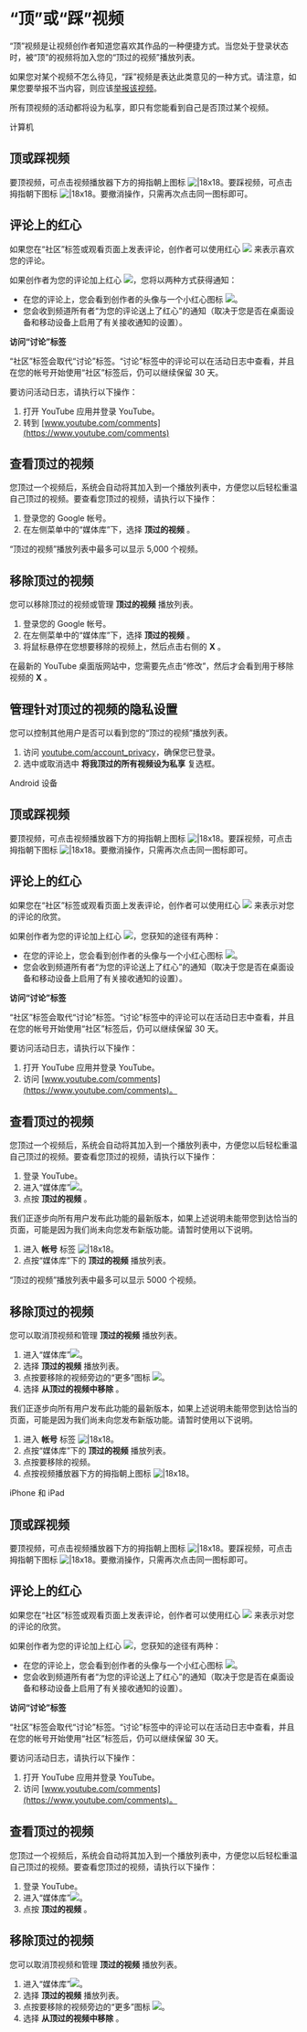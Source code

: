 # “顶”或“踩”视频

“顶”视频是让视频创作者知道您喜欢其作品的一种便捷方式。当您处于登录状态时，被“顶”的视频将加入您的“顶过的视频”播放列表。

如果您对某个视频不怎么待见，“踩”视频是表达此类意见的一种方式。请注意，如果您要举报不当内容，则应该[举报该视频](https://support.google.com/youtube/answer/2802027)。

所有顶视频的活动都将设为私享，即只有您能看到自己是否顶过某个视频。

计算机 
## 顶或踩视频

要顶视频，可点击视频播放器下方的拇指朝上图标 ![|18x18](https://lh3.googleusercontent.com/ATV7FFUeaqSTnblc__1wLYNXxgPciX6ER8OAfXln1psjhPkeq3aHcYcaHgggfA=w18)。要踩视频，可点击拇指朝下图标 ![|18x18](https://lh3.googleusercontent.com/q9tt2HxWEtPDQCfAaZKemaqLLUzYgucaLumIipovEisoQoGc2hbslClCJtUWz_A=w18)。要撤消操作，只需再次点击同一图标即可。

## 评论上的红心

如果您在“社区”标签或观看页面上发表评论，创作者可以使用红心 ![](https://lh3.googleusercontent.com/TURMCI-aIYn84GCsNaaD_uo1F9DIuXEwZE9vI81TDNWkW3Uhyd2YIjdSLwt8u5NT0Bo=h18) 来表示喜欢您的评论。

如果创作者为您的评论加上红心 ![](https://lh3.googleusercontent.com/TURMCI-aIYn84GCsNaaD_uo1F9DIuXEwZE9vI81TDNWkW3Uhyd2YIjdSLwt8u5NT0Bo=h18)，您将以两种方式获得通知：

* 在您的评论上，您会看到创作者的头像与一个小红心图标 ![](https://lh3.googleusercontent.com/TURMCI-aIYn84GCsNaaD_uo1F9DIuXEwZE9vI81TDNWkW3Uhyd2YIjdSLwt8u5NT0Bo=h18)。
* 您会收到频道所有者“为您的评论送上了红心”的通知（取决于您是否在桌面设备和移动设备上启用了有关接收通知的设置）。

**访问“讨论”标签**

“社区”标签会取代“讨论”标签。“讨论”标签中的评论可以在活动日志中查看，并且在您的帐号开始使用“社区”标签后，仍可以继续保留 30 天。

要访问活动日志，请执行以下操作：

1. 打开 YouTube 应用并登录 YouTube。
2. 转到 [www.youtube.com/comments](https://www.youtube.com/comments)

## 查看顶过的视频

您顶过一个视频后，系统会自动将其加入到一个播放列表中，方便您以后轻松重温自己顶过的视频。要查看您顶过的视频，请执行以下操作：

1. 登录您的 Google 帐号。
2. 在左侧菜单中的“媒体库”下，选择 **顶过的视频** 。

“顶过的视频”播放列表中最多可以显示 5,000 个视频。

## 移除顶过的视频

您可以移除顶过的视频或管理 **顶过的视频** 播放列表。

1. 登录您的 Google 帐号。
2. 在左侧菜单中的“媒体库”下，选择 **顶过的视频** 。
3. 将鼠标悬停在您想要移除的视频上，然后点击右侧的  **X** 。

在最新的 YouTube 桌面版网站中，您需要先点击“修改”，然后才会看到用于移除视频的  **X** 。

## 管理针对顶过的视频的隐私设置

您可以控制其他用户是否可以看到您的“顶过的视频”播放列表。

1. 访问 [youtube.com/account_privacy](https://www.youtube.com/account_privacy)，确保您已登录。
2. 选中或取消选中 **将我顶过的所有视频设为私享** 复选框。


Android 设备

## 顶或踩视频

要顶视频，可点击视频播放器下方的拇指朝上图标 ![|18x18](https://lh3.googleusercontent.com/ATV7FFUeaqSTnblc__1wLYNXxgPciX6ER8OAfXln1psjhPkeq3aHcYcaHgggfA=w18)。要踩视频，可点击拇指朝下图标 ![|18x18](https://lh3.googleusercontent.com/q9tt2HxWEtPDQCfAaZKemaqLLUzYgucaLumIipovEisoQoGc2hbslClCJtUWz_A=w18)。要撤消操作，只需再次点击同一图标即可。

## 评论上的红心

如果您在“社区”标签或观看页面上发表评论，创作者可以使用红心 ![](https://lh3.googleusercontent.com/TURMCI-aIYn84GCsNaaD_uo1F9DIuXEwZE9vI81TDNWkW3Uhyd2YIjdSLwt8u5NT0Bo=h18) 来表示对您的评论的欣赏。

如果创作者为您的评论加上红心 ![](https://lh3.googleusercontent.com/TURMCI-aIYn84GCsNaaD_uo1F9DIuXEwZE9vI81TDNWkW3Uhyd2YIjdSLwt8u5NT0Bo=h18)，您获知的途径有两种：

* 在您的评论上，您会看到创作者的头像与一个小红心图标 ![](https://lh3.googleusercontent.com/TURMCI-aIYn84GCsNaaD_uo1F9DIuXEwZE9vI81TDNWkW3Uhyd2YIjdSLwt8u5NT0Bo=h18)。
* 您会收到频道所有者“为您的评论送上了红心”的通知（取决于您是否在桌面设备和移动设备上启用了有关接收通知的设置）。

**访问“讨论”标签**

“社区”标签会取代“讨论”标签。“讨论”标签中的评论可以在活动日志中查看，并且在您的帐号开始使用“社区”标签后，仍可以继续保留 30 天。

要访问活动日志，请执行以下操作：

1. 打开 YouTube 应用并登录 YouTube。
2. 访问 [www.youtube.com/comments](https://www.youtube.com/comments)。

## 查看顶过的视频

您顶过一个视频后，系统会自动将其加入到一个播放列表中，方便您以后轻松重温自己顶过的视频。要查看您顶过的视频，请执行以下操作：

1. 登录 YouTube。
2. 进入“媒体库”![](https://lh3.googleusercontent.com/pekR_JBrWGH8sOiOOVhrmthRwh6cMlX8T97K6jQg00aOLp4IpuUkzLeoetnrdmjoKzPi=w18)。
3. 点按 **顶过的视频** 。

我们正逐步向所有用户发布此功能的最新版本，如果上述说明未能带您到达恰当的页面，可能是因为我们尚未向您发布新版功能。请暂时使用以下说明。

1. 进入 **帐号** 标签 ![|18x18](https://storage.googleapis.com/support-kms-prod/ZVowuMCpDi44bE6SDD4UqAvI16wdTlkSi2WX)。
2. 点按“媒体库”下的 **顶过的视频** 播放列表。

“顶过的视频”播放列表中最多可以显示 5000 个视频。

## 移除顶过的视频

您可以取消顶视频和管理 **顶过的视频** 播放列表。

1. 进入“媒体库”![](https://lh3.googleusercontent.com/pekR_JBrWGH8sOiOOVhrmthRwh6cMlX8T97K6jQg00aOLp4IpuUkzLeoetnrdmjoKzPi=w18)。
2. 选择 **顶过的视频** 播放列表。
3. 点按要移除的视频旁边的“更多”图标 ![](https://lh3.googleusercontent.com/e76r_RF5u4d8F2EpJfsc7taQT9fr9JvJ5yhNtWmVn-Pjr0e8Xif4LxE7mKTJuw=w18)。
4. 选择 **从顶过的视频中移除** 。

我们正逐步向所有用户发布此功能的最新版本，如果上述说明未能带您到达恰当的页面，可能是因为我们尚未向您发布新版功能。请暂时使用以下说明。

1. 进入 **帐号** 标签 ![|18x18](https://storage.googleapis.com/support-kms-prod/ZVowuMCpDi44bE6SDD4UqAvI16wdTlkSi2WX)。
2. 点按“媒体库”下的 **顶过的视频** 播放列表。
3. 点按要移除的视频。
4. 点按视频播放器下方的拇指朝上图标 ![|18x18](https://lh3.googleusercontent.com/ATV7FFUeaqSTnblc__1wLYNXxgPciX6ER8OAfXln1psjhPkeq3aHcYcaHgggfA=w18)。


iPhone 和 iPad
## 顶或踩视频

要顶视频，可点击视频播放器下方的拇指朝上图标 ![|18x18](https://lh3.googleusercontent.com/ATV7FFUeaqSTnblc__1wLYNXxgPciX6ER8OAfXln1psjhPkeq3aHcYcaHgggfA=w18)。要踩视频，可点击拇指朝下图标 ![|18x18](https://lh3.googleusercontent.com/q9tt2HxWEtPDQCfAaZKemaqLLUzYgucaLumIipovEisoQoGc2hbslClCJtUWz_A=w18)。要撤消操作，只需再次点击同一图标即可。

## 评论上的红心

如果您在“社区”标签或观看页面上发表评论，创作者可以使用红心 ![](https://lh3.googleusercontent.com/TURMCI-aIYn84GCsNaaD_uo1F9DIuXEwZE9vI81TDNWkW3Uhyd2YIjdSLwt8u5NT0Bo=h18) 来表示对您的评论的欣赏。

如果创作者为您的评论加上红心 ![](https://lh3.googleusercontent.com/TURMCI-aIYn84GCsNaaD_uo1F9DIuXEwZE9vI81TDNWkW3Uhyd2YIjdSLwt8u5NT0Bo=h18)，您获知的途径有两种：

* 在您的评论上，您会看到创作者的头像与一个小红心图标 ![](https://lh3.googleusercontent.com/TURMCI-aIYn84GCsNaaD_uo1F9DIuXEwZE9vI81TDNWkW3Uhyd2YIjdSLwt8u5NT0Bo=h18)。
* 您会收到频道所有者“为您的评论送上了红心”的通知（取决于您是否在桌面设备和移动设备上启用了有关接收通知的设置）。

**访问“讨论”标签**

“社区”标签会取代“讨论”标签。“讨论”标签中的评论可以在活动日志中查看，并且在您的帐号开始使用“社区”标签后，仍可以继续保留 30 天。

要访问活动日志，请执行以下操作：

1. 打开 YouTube 应用并登录 YouTube。
2. 访问 [www.youtube.com/comments](https://www.youtube.com/comments)。

## 查看顶过的视频

您顶过一个视频后，系统会自动将其加入到一个播放列表中，方便您以后轻松重温自己顶过的视频。要查看您顶过的视频，请执行以下操作：

1. 登录 YouTube。
2. 进入“媒体库”![](https://lh3.googleusercontent.com/pekR_JBrWGH8sOiOOVhrmthRwh6cMlX8T97K6jQg00aOLp4IpuUkzLeoetnrdmjoKzPi=w18)。
3. 点按 **顶过的视频** 。

## 移除顶过的视频

您可以取消顶视频和管理 **顶过的视频** 播放列表。

1. 进入“媒体库”![](https://lh3.googleusercontent.com/pekR_JBrWGH8sOiOOVhrmthRwh6cMlX8T97K6jQg00aOLp4IpuUkzLeoetnrdmjoKzPi=w18)。
2. 选择 **顶过的视频** 播放列表。
3. 点按要移除的视频旁边的“更多”图标 ![](https://lh3.googleusercontent.com/e76r_RF5u4d8F2EpJfsc7taQT9fr9JvJ5yhNtWmVn-Pjr0e8Xif4LxE7mKTJuw=w18)。
4. 选择 **从顶过的视频中移除** 。
